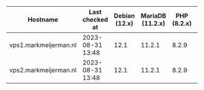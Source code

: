 | Hostname              | Last checked at  | Debian (12.x) | MariaDB (11.2.x) | PHP (8.2.x) | Nginx (1.25.x) | Composer (2.5.x) | RabbitMQ (3.12.x) | Erlang (26) |
|-----------------------|------------------|---------------|------------------|-------------|----------------|------------------|-------------------|-------------|
| vps1.markmeijerman.nl | 2023-08-31 13:48 | 12.1 | 11.2.1 | 8.2.9 | 1.24.0 | 2.5.8 |  |  |
| vps2.markmeijerman.nl | 2023-08-31 13:48 | 12.1 | 11.2.1 | 8.2.9 | 1.24.0 | 2.5.8 |  |  |
